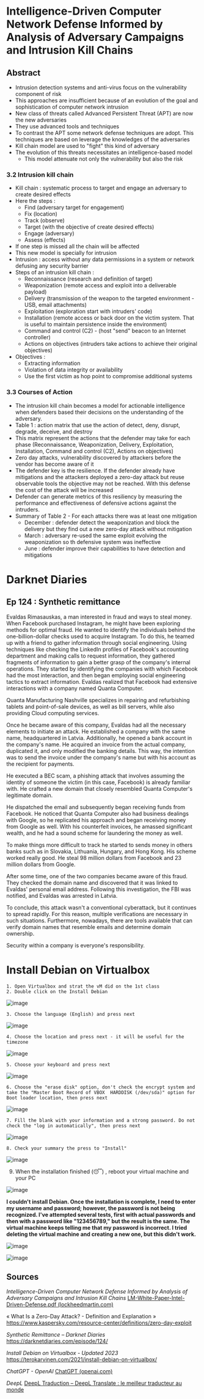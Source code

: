 

# Intelligence-Driven Computer Network Defense Informed by Analysis of Adversary Campaigns and Intrusion Kill Chains

## Abstract

- Intrusion detection systems and anti-virus focus on the vulnerability component of risk
- This approaches are insufficient because of an evolution of the goal and sophistication of computer network intrusion
- New class of threats called Advanced Persistent Threat (APT) are now the new adversaries 
- They use advanced tools and techniques 
- To contrast the APT some network defense techniques are adopt. This techniques are based on leverage the knowledges of the adversaries 
- Kill chain model are used to "fight" this kind of adversary
- The evolution of this threats necessitates an intelligence-based model
  - This model attenuate not only the vulnerability but also the risk

### 3.2 Intrusion kill chain 

- Kill chain : systematic process to target and engage an adversary to create desired effects 
- Here the steps :
  - Find (adversary target for engagement)
  - Fix (location)
  - Track (observe)
  - Target (with the objective of create desired effects)
  - Engage (adversary)
  - Assess (effects)
- If one step is missed all the chain will be affected
- This new model is specially for intrusion 
- Intrusion : access without any data permissions in a system or network defusing any security barrier
- Steps of an intrusion kill chain :
  - Reconnaissance (research and definition of target)
  - Weaponization (remote access and exploit into a deliverable payload)
  - Delivery (transmission of the weapon to the targeted environment - USB, email attachments)
  - Exploitation (exploration start with intruders' code)
  - Installation (remote access or back door on the victim system. That is useful to maintain persistence inside the environment)
  - Command and control (C2) - (host "send" beacon to an Internet controller)
  - Actions on objectives (intruders take actions to achieve their original objectives)
- Objectives : 
  - Extracting information 
  - Violation of data integrity or availability 
  - Use the first victim as hop point to compromise additional systems

### 3.3 Courses of Action

- The intrusion kill chain becomes a model for actionable intelligence when defenders based their decisions on the understanding of the adversary. 
- Table 1 : action matrix that use the action of detect, deny, disrupt, degrade, deceive, and destroy
- This matrix represent the actions that the defender may take for each phase (Reconnaissance, Weaponization, Delivery, Exploitation, Installation, Command and control (C2), Actions on objectives)
- Zero day attacks, vulnerability discovered by attackers before the vendor has become aware of it
- The defender key is the resilience. If the defender already have mitigations and the attackers deployed a zero-day attack but reuse observable tools the objective may not be reached. With this defense the cost of the attack will be increased
- Defender can generate metrics of this resiliency by measuring the performance and effectiveness of defensive actions against the intruders. 
- Summary of Table 2 - For each attacks there was at least one mitigation 
  - December : defender detect the weaponization and block the delivery but they find out a new zero-day attack without mitigation
  - March : adversary re-used the same exploit evolving the weaponization so th defensive system was ineffective
  - June : defender improve their capabilities to have detection and mitigations





# Darknet Diaries

## Ep 124 : Synthetic remittance

Evaldas Rimasauskas, a man interested in fraud and ways to steal money. When Facebook purchased Instagram, he might have been exploring methods for optimal fraud. He wanted to identify the individuals behind the one-billion-dollar checks used to acquire Instagram. To do this, he teamed up with a friend to gather information through social engineering. Using techniques like checking the LinkedIn profiles of Facebook's accounting department and making calls to request information, they gathered fragments of information to gain a better grasp of the company's internal operations. They started by identifying the companies with which Facebook had the most interaction, and then began employing social engineering tactics to extract information. Evaldas realized that Facebook had extensive interactions with a company named Quanta Computer.

Quanta Manufacturing Nashville specializes in repairing and refurbishing tablets and point-of-sale devices, as well as bill servers, while also providing Cloud computing services.

Once he became aware of this company, Evaldas had all the necessary elements to initiate an attack. He established a company with the same name, headquartered in Latvia. Additionally, he opened a bank account in the company's name. He acquired an invoice from the actual company, duplicated it, and only modified the banking details. This way, the intention was to send the invoice under the company's name but with his account as the recipient for payments.

He executed a BEC scam, a phishing attack that involves assuming the identity of someone the victim (in this case, Facebook) is already familiar with. He crafted a new domain that closely resembled Quanta Computer's legitimate domain.

He dispatched the email and subsequently began receiving funds from Facebook. He noticed that Quanta Computer also had business dealings with Google, so he replicated his approach and began receiving money from Google as well. With his counterfeit invoices, he amassed significant wealth, and he had a sound scheme for laundering the money as well.

To make things more difficult to track he started to sends money in others banks such as in Slovakia, Lithuania, Hungary, and Hong Kong. His scheme worked really good. He steal 98 million dollars from Facebook and 23 million dollars from Google. 

After some time, one of the two companies became aware of this fraud. They checked the domain name and discovered that it was linked to Evaldas' personal email address. Following this investigation, the FBI was notified, and Evaldas was arrested in Latvia.

To conclude, this attack wasn't a conventional cyberattack, but it continues to spread rapidly. For this reason, multiple verifications are necessary in such situations. Furthermore, nowadays, there are tools available that can verify domain names that resemble emails and determine domain ownership.

Security within a company is everyone's responsibility.





# Install Debian on Virtualbox 

```
1. Open Virtualbox and strat the vM did on the 1st class
2. Double click on the Install Debian
```

![image](https://github.com/eleonorabiolo/InformationSecurity/assets/71267403/ea76faf5-9335-42fa-aada-f1f46102fb6b)


```
3. Choose the language (English) and press next
```

![image](https://github.com/eleonorabiolo/InformationSecurity/assets/71267403/734a8e53-ffdc-423a-b009-8a788233f754)


```
4. Choose the location and press next - it will be useful for the timezone
```

![image](https://github.com/eleonorabiolo/InformationSecurity/assets/71267403/bf1826ef-eaf8-4a50-adf8-48fbbab7f271)


```
5. Choose your keyboard and press next
```

![image](https://github.com/eleonorabiolo/InformationSecurity/assets/71267403/c8bf3104-6b72-4162-95e4-fb30d61bec79)


```
6. Choose the "erase disk" option, don't check the encrypt system and take the "Master Boot Record of VBOX	HARDDISK (/dev/sda)" option for Boot loader location, then press next
```

![image](https://github.com/eleonorabiolo/InformationSecurity/assets/71267403/2cace733-93fb-4a37-b75b-cbf1281de6f5)


```
7. Fill the blank with your information and a strong password. Do not check the "log in automatically", then press next
```

![image](https://github.com/eleonorabiolo/InformationSecurity/assets/71267403/0b8d53de-f877-4e8d-b1cf-bed4f5509258)


```
8. Check your summary the press to "Install"
```

![image](https://github.com/eleonorabiolo/InformationSecurity/assets/71267403/400cb5a0-e60b-4422-a91f-13248ff579f3)


9. When the installation finished (:sleeping:) , reboot your virtual machine and your PC

![image](https://github.com/eleonorabiolo/InformationSecurity/assets/71267403/6f8eecf4-6e53-4701-97e6-158a938377b1)


**I couldn't install Debian. Once the installation is complete, I need to enter my username and password; however, the password is not being recognized. I've attempted several tests, first with actual passwords and then with a password like "123456789," but the result is the same. The virtual machine keeps telling me that my password is incorrect. I tried deleting the virtual machine and creating a new one, but this didn't work.**

![image](https://github.com/eleonorabiolo/InformationSecurity/assets/71267403/25897f5c-7965-4199-9d00-3bedd99e377a)


![image](https://github.com/eleonorabiolo/InformationSecurity/assets/71267403/efb1f748-2746-4dcc-bb0c-a25335522574)




## Sources 

*Intelligence-Driven Computer Network Defense Informed by Analysis of Adversary Campaigns and Intrusion Kill Chains* [LM-White-Paper-Intel-Driven-Defense.pdf (lockheedmartin.com)](https://lockheedmartin.com/content/dam/lockheed-martin/rms/documents/cyber/LM-White-Paper-Intel-Driven-Defense.pdf) 

« What Is a Zero-Day Attack? - Definition and Explanation »  https://www.kaspersky.com/resource-center/definitions/zero-day-exploit

*Synthetic Remittance – Darknet Diaries* https://darknetdiaries.com/episode/124/

*Install Debian on Virtualbox - Updated 2023* https://terokarvinen.com/2021/install-debian-on-virtualbox/

*ChatGPT - OpenAI* [ChatGPT (openai.com)](https://chat.openai.com/?model=text-davinci-002-render-sha)

*DeepL* [DeepL Traduction – DeepL Translate : le meilleur traducteur au monde](https://www.deepl.com/fr/translator)



